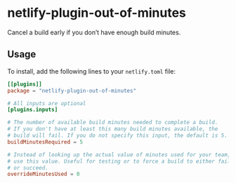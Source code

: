 # netlify-plugin-out-of-minutes

Cancel a build early if you don&#x02bc;t have enough build minutes.

## Usage

To install, add the following lines to your `netlify.toml` file:

```toml
[[plugins]]
package = "netlify-plugin-out-of-minutes"

# All inputs are optional
[plugins.inputs]

# The number of available build minutes needed to complete a build.
# If you don't have at least this many build minutes available, the
# build will fail. If you do not specify this input, the default is 5.
buildMinutesRequired = 5

# Instead of looking up the actual value of minutes used for your team,
# use this value. Useful for testing or to force a build to either fail
# or succeed.
overrideMinutesUsed = 0
```
